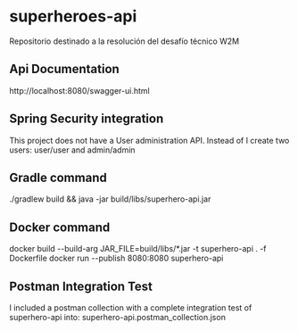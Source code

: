 # superheroes-api
Repositorio destinado a la resolución del desafío técnico W2M

## Api Documentation
http://localhost:8080/swagger-ui.html

## Spring Security integration
This project does not have a User administration API.
Instead of I create two users: user/user and admin/admin

## Gradle command
./gradlew build && java -jar build/libs/superhero-api.jar

## Docker command
docker build --build-arg JAR_FILE=build/libs/*.jar -t superhero-api  . -f Dockerfile
docker run --publish 8080:8080 superhero-api

## Postman Integration Test
I included a postman collection with a complete integration test of superhero-api into:
superhero-api.postman_collection.json